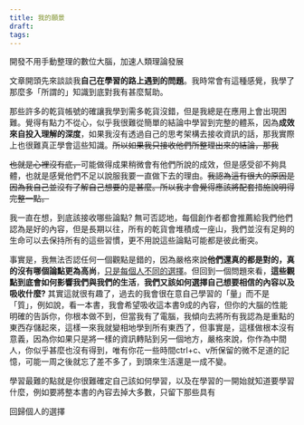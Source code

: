```yaml
---
title: 我的願景
draft: 
tags:
---
```

開發不用手動整理的數位大腦，加速人類理論發展

文章開頭先來談談我**自己在學習的路上遇到的問題**。我時常會有這種感覺，我學了那麼多「所謂的」知識到底對我有甚麼幫助。

那些許多的乾貨帳號的確讓我學到需多乾貨沒錯，但是我總是在應用上會出現困難。覺得有點力不從心，似乎我很難從簡單的結論中學習到完整的體系，因為**成效來自投入理解的深度**，如果我沒有透過自己的思考架構去接收資訊的話，那我實際上也很難真正學會這些知識。~~所以如果我只接收他們所整理出來的結論，那我~~

~~也就是心裡沒有底，~~可能做得成果稍微會有他們所說的成效，但是感受卻不夠具體，也就是感覺他們不足以說服我要一直做下去的理由。~~我認為這有很大的原因是因為我自己並沒有了解自己想要的是甚麼。所以我才會覺得應該將配套措施說明得完整一點。~~

我一直在想，到底該接收哪些論點? 無可否認地，每個創作者都會推薦給我們他們認為是好的內容，但是長期以往，所有的乾貨會堆積成一座山，我們並沒有足夠的生命可以去保持所有的這些習慣，更不用說這些論點可能都是彼此衝突。

事實是，我無法否認任何一個觀點是錯的，因為嚴格來說**他們還真的都是對的，真的沒有哪個論點更為高尚**，[只是每個人不同的選擇](https://app.heptabase.com/1073eaff-d09e-4b1b-a27a-29250ff26aa9/card/d8faf912-2690-4ccf-af1e-9697f2ba0f9b)。但回到一個問題來看，**這些觀點到底會如何影響我們與我們的生活**，**我們又該如何選擇自己想要相信的內容以及吸收什麼?** 其實這就很有趣了，過去的我會很在意自己學習的「量」而不是「質」，例如說，看一本書，我會希望吸收這本書9成的內容，但你的大腦的性能明確的告訴你，你根本做不到，但當我有了電腦，我傾向去將所有我認為是重點的東西存儲起來，這樣一來我就變相地學到所有東西了，但事實是，這樣做根本沒有意義，因為你如果只是將一樣的資訊轉貼到另一個地方，嚴格來說，你作為中間人，你似乎甚麼也沒有得到，唯有你花一些時間ctrl+c、v所保留的微不足道的記憶，可能一周之後就忘了差不多了，到頭來生活還是一成不變。

學習最難的點就是你很難確定自己該如何學習，以及在學習的一開始就知道要學習什麼，例如要將整本書的內容去掉大多數，只留下那些具有

回歸個人的選擇

